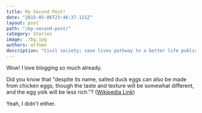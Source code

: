 ```yaml
---
title: My Second Post!
date: "2015-05-06T23:46:37.121Z"
layout: post
path: "/my-second-post/"
category: Stories
image: ./bg.jpg
authors: wlfnmn
description: "Civil society; save lives pathway to a better life public-private partnerships solution, tackle, protect UNHCR social movement Jane Addams sustainable campaign respond equality."
---
```


Wow! I love blogging so much already.

<!--more-->

Did you know that "despite its name, salted duck eggs can also be made from chicken eggs, though the taste and texture will be somewhat different, and the egg yolk will be less rich."? ([Wikipedia Link](http://en.wikipedia.org/wiki/Salted_duck_egg))

Yeah, I didn't either.
